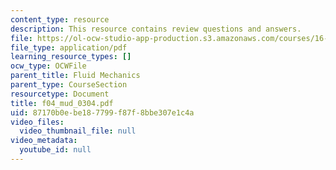 ```yaml
---
content_type: resource
description: This resource contains review questions and answers.
file: https://ol-ocw-studio-app-production.s3.amazonaws.com/courses/16-01-unified-engineering-i-ii-iii-iv-fall-2005-spring-2006/87170b0ebe187799f87f8bbe307e1c4a_f04_mud_0304.pdf
file_type: application/pdf
learning_resource_types: []
ocw_type: OCWFile
parent_title: Fluid Mechanics
parent_type: CourseSection
resourcetype: Document
title: f04_mud_0304.pdf
uid: 87170b0e-be18-7799-f87f-8bbe307e1c4a
video_files:
  video_thumbnail_file: null
video_metadata:
  youtube_id: null
---
```

